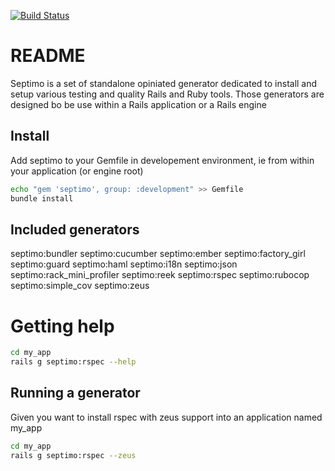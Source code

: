 [![Build Status](https://travis-ci.org/yld/septimo.svg?branch=master)](https://travis-ci.org/yld/septimo)

# README

Septimo is a set of standalone opiniated generator dedicated to install and setup various testing and quality Rails and Ruby tools.
Those generators are designed bo be use within a Rails application or a Rails engine

## Install

Add septimo to your Gemfile in developement environment, ie from within your application (or engine root)
```sh
echo "gem 'septimo', group: :development" >> Gemfile
bundle install
```

## Included generators

  septimo:bundler
  septimo:cucumber
  septimo:ember
  septimo:factory_girl
  septimo:guard
  septimo:haml
  septimo:i18n
  septimo:json
  septimo:rack_mini_profiler
  septimo:reek
  septimo:rspec
  septimo:rubocop
  septimo:simple_cov
  septimo:zeus


# Getting help

```sh
cd my_app
rails g septimo:rspec --help
```

## Running a generator

Given you want to install rspec with zeus support into an application named my_app
```sh
cd my_app
rails g septimo:rspec --zeus
```
